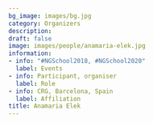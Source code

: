 ```yaml
---
bg_image: images/bg.jpg
category: Organizers
description: 
draft: false
image: images/people/anamaria-elek.jpg
information:
- info: "#NGSchool2018, #NGSchool2020"
  label: Events
- info: Participant, organiser
  label: Role
- info: CRG, Barcelona, Spain
  label: Affiliation
title: Anamaria Elek
---
```

